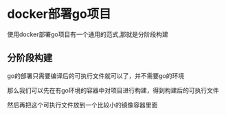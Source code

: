 # docker部署go项目

使用docker部署go项目有一个通用的范式,那就是分阶段构建

## 分阶段构建

go的部署只需要编译后的可执行文件就可以了，并不需要go的环境

那么我们可以先在有go环境的容器中对项目进行构建，得到构建后的可执行文件

然后再把这个可执行文件放到一个比较小的镜像容器里面

